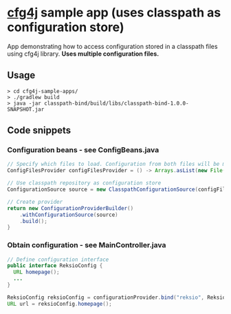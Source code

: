 # [cfg4j](http://cfg4j.org) sample app (uses **classpath** as configuration store)
App demonstrating how to access configuration stored in a classpath files using cfg4j library. **Uses multiple configuration files.**

## Usage
```
> cd cfg4j-sample-apps/
> ./gradlew build
> java -jar classpath-bind/build/libs/classpath-bind-1.0.0-SNAPSHOT.jar
```

## Code snippets

### Configuration beans - see ConfigBeans.java
```java
// Specify which files to load. Configuration from both files will be merged.
ConfigFilesProvider configFilesProvider = () -> Arrays.asList(new File("application.properties"), new File("otherConfig.properties"));

// Use classpath repository as configuration store
ConfigurationSource source = new ClasspathConfigurationSource(configFilesProvider);

// Create provider
return new ConfigurationProviderBuilder()
    .withConfigurationSource(source)
    .build();
}
```

### Obtain configuration - see MainController.java
```java
// Define configuration interface 
public interface ReksioConfig {
  URL homepage();
  ...
}

ReksioConfig reksioConfig = configurationProvider.bind("reksio", ReksioConfig.class);
URL url = reksioConfig.homepage();
```